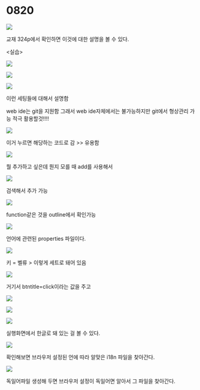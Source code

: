 # 0820

![](../../../.gitbook/assets/image%20%28290%29.png)

교재 324p에서 확인하면 이것에 대한 설명을 볼 수 있다.



&lt;실습&gt;

![](../../../.gitbook/assets/image%20%28318%29.png)

![](../../../.gitbook/assets/image%20%28307%29.png)

![](../../../.gitbook/assets/image%20%28300%29.png)

이런 세팅들에 대해서 설명함

web ide는 git을 지원함 그래서 web ide자체에서는 불가능하지만 git에서 형상관리 가능 적극 활용할것!!!!

![](../../../.gitbook/assets/image%20%28288%29.png)

이거 누르면 해당하는 코드로 감 &gt;&gt; 유용함

![](../../../.gitbook/assets/image%20%28291%29.png)

뭘 추가하고 싶은데 뭔지 모를 때 add를 사용해서

![](../../../.gitbook/assets/image%20%28314%29.png)

검색해서 추가 가능

![](../../../.gitbook/assets/image%20%28311%29.png)

function같은 것을 outline에서 확인가능



![](../../../.gitbook/assets/image%20%28289%29.png)

언어에 관련된 properties 파일이다. 

![](../../../.gitbook/assets/image%20%28295%29.png)

키 = 벨류 &gt; 이렇게 세트로 돼어 있음 

![](../../../.gitbook/assets/image%20%28310%29.png)

거기서 btntitle=click이라는 값을 주고 

![](../../../.gitbook/assets/image%20%28297%29.png)

![](../../../.gitbook/assets/image%20%28316%29.png)

![](../../../.gitbook/assets/image%20%28313%29.png)

실행화면에서 한글로 돼 있는 걸 볼 수 있다.

![](../../../.gitbook/assets/image%20%28309%29.png)

확인해보면 브라우저 설정된 언에 따라 알맞은 i18n 파일을 찾아간다.

![](../../../.gitbook/assets/image%20%28302%29.png)

독일어파일 생성해 두면 브라우저 설정이 독일어면 알아서 그 파일을 찾아간다.

